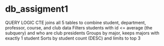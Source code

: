 # db_assigment1
QUERY LOGIC
CTE joins all 5 tables to combine student, department, professor, course, and club data
Filters students with id <= average (the subquery) and who are club presidents
Groups by major, keeps majors with exactly 1 student
Sorts by student count (DESC) and limits to top 3
